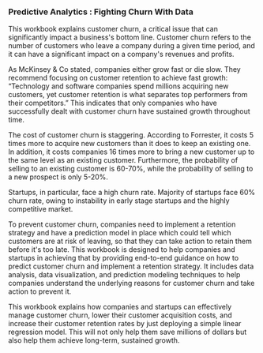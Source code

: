 ### Predictive Analytics : Fighting Churn With Data

This workbook explains customer churn, a critical issue that can significantly impact a business's bottom line. Customer churn refers to the number of customers who leave a company during a given time period, and it can have a significant impact on a company's revenues and profits.

As McKinsey & Co stated, companies either grow fast or die slow. They recommend focusing on customer retention to achieve fast growth: “Technology and software companies spend millions acquiring new customers, yet customer retention is what separates top performers from their competitors.” This indicates that only companies who have successfully dealt with customer churn have sustained growth throughout time.

The cost of customer churn is staggering. According to Forrester, it costs 5 times more to acquire new customers than it does to keep an existing one. In addition, it costs companies 16 times more to bring a new customer up to the same level as an existing customer. Furthermore, the probability of selling to an existing customer is 60-70%, while the probability of selling to a new prospect is only 5-20%.

Startups, in particular, face a high churn rate. Majority of startups face 60% churn rate, owing to instability in early stage startups and the highly competitive market.

To prevent customer churn, companies need to implement a retention strategy and have a prediction model in place which could tell which customers are at risk of leaving, so that they can take action to retain them before it's too late. This workbook is designed to help companies and startups in achieving that by providing end-to-end guidance on how to predict customer churn and implement a retention strategy. It includes data analysis, data visualization, and prediction modeling techniques to help companies understand the underlying reasons for customer churn and take action to prevent it.

This workbook explains how companies and startups can effectively manage customer churn, lower their customer acquisition costs, and increase their customer retention rates by just deploying a simple linear regression model. This will not only help them save millions of dollars but also help them achieve long-term, sustained growth.
